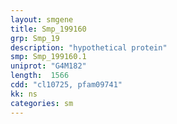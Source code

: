 ```yaml
---
layout: smgene
title: Smp_199160
grp: Smp_19
description: "hypothetical protein"
smp: Smp_199160.1
uniprot: "G4M182"
length:  1566
cdd: "cl10725, pfam09741"
kk: ns
categories: sm
---
```

